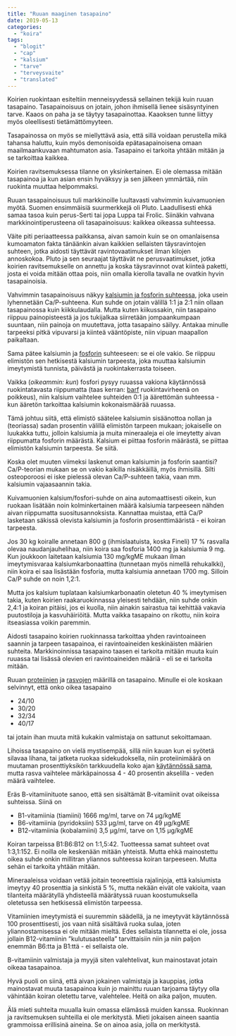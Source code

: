 ```yaml
---
title: "Ruuan maaginen tasapaino"
date: 2019-05-13
categories: 
  - "koira"
tags: 
  - "blogit"
  - "cap"
  - "kalsium"
  - "tarve"
  - "terveysvaite"
  - "translated"
---
```


Koirien ruokintaan esiteltiin menneisyydessä sellainen tekijä kuin ruuan tasapaino. Tasapainoisuus on jotain, johon ihmisellä lienee sisäsyntyinen tarve. Kaaos on paha ja se täytyy tasapainottaa. Kaaoksen tunne liittyy myös oleellisesti tietämättömyyteen.

<!--more-->

Tasapainossa on myös se miellyttävä asia, että sillä voidaan perustella mikä tahansa haluttu, kuin myös demonisoida epätasapainoisena omaan maailmaankuvaan mahtumaton asia. Tasapaino ei tarkoita yhtään mitään ja se tarkoittaa kaikkea.

Koirien ravitsemuksessa tilanne on yksinkertainen. Ei ole olemassa mitään tasapainoa ja kun asian ensin hyväksyy ja sen jälkeen ymmärtää, niin ruokinta muuttaa helpommaksi.

Ruuan tasapainoisuus tuli markkinoille luultavasti vahvimmin kuivamuonien myötä. Suomen ensimmäisiä suurmerkkejä oli Pluto. Laadullisesti ehkä samaa tasoa kuin perus-Serti tai jopa Luppa tai Frolic. Siinäkin vahvana markkinointiperusteena oli tasapainoisuus: kaikkea oikeassa suhteessa.

Väite piti periaatteessa paikkansa, aivan samoin kuin se on omanlaisensa kumoamaton fakta tänäänkin aivan kaikkien sellaisten täysravintojen suhteen, jotka aidosti täyttävät ravintovaatimukset ilman kilojen annoskokoa. Pluto ja sen seuraajat täyttävät ne perusvaatimukset, jotka koirien ravitsemukselle on annettu ja koska täysravinnot ovat kiinteä paketti, josta ei voida mitään ottaa pois, niin omalla kierolla tavalla ne ovatkin hyvin tasapainoisia.

Vahvimmin tasapainoisuus näkyy [kalsiumin ja fosforin suhteessa](https://www.katiska.eu/tieto/kalsium/kalsium/), joka usein lyhennetään Ca/P-suhteena. Kun suhde on jotain välillä 1:1 ja 2:1 niin ollaan tasapainossa kuin kiikkulaudalla. Mutta kuten kiikussakin, niin tasapaino riippuu painopisteestä ja jos tukijalkaa siirretään jompaankumpaan suuntaan, niin painoja on muutettava, jotta tasapaino säilyy. Antakaa minulle tarpeeksi pitkä vipuvarsi ja kiinteä vääntöpiste, niin vipuan maapallon paikaltaan.

Sama pätee kalsiumin ja [fosforin](https://www.katiska.eu/tieto/koira-tarve-mineraali/fosfori/) suhteeseen: se ei ole vakio. Se riippuu elimistön sen hetkisestä kalsiumin tarpeesta, joka muuttaa kalsiumin imeytymistä tunnista, päivästä ja ruokintakerrasta toiseen.

Vaikka (_oikeammin: kun_) fosfori pysyy ruuassa vakiona käytännössä ruokintatavasta riippumatta (taas kerran: [barf](https://www.katiska.eu/ruokinta/raakaruokinta/perus-barf/) ruokintavirheenä on poikkeus), niin kalsium vaihtelee suhteiden 0:1 ja äärettömän suhteessa - kun ääretön tarkoittaa kalsiumin kokonaismäärää ruuassa.

Tämä johtuu siitä, että elimistö säätelee kalsiumin sisäänottoa nollan ja (teoriassa) sadan prosentin välillä elimistön tarpeen mukaan; jokaiselle on luukakka tuttu, jolloin kalsiumia ja muita mineraaleja ei ole imeytetty aivan riippumatta fosforin määrästä. Kalsium ei piittaa fosforin määrästä, se piittaa elimistön kalsiumin tarpeesta. Se siitä.

Koska olet muuten viimeksi laskenut oman kalsiumin ja fosforin saantisi? Ca/P-teorian mukaan se on vakio kaikilla nisäkkäillä, myös ihmisillä. Silti osteoporoosi ei iske pielessä olevan Ca/P-suhteen takia, vaan mm. kalsiumin vajaasaannin takia.

Kuivamuonien kalsium/fosfori-suhde on aina automaattisesti oikein, kun ruokaan lisätään noin kolminkertainen määrä kalsiumia tarpeeseen nähden aivan riippumatta suositusannoksista. Kannattaa muistaa, että Ca/P lasketaan säkissä olevista kalsiumin ja fosforin prosenttimääristä - ei koiran tarpeesta.

Jos 30 kg koiralle annetaan 800 g (ihmislaatuista, koska Fineli) 17 % rasvalla olevaa naudanjauhelihaa, niin koira saa fosforia 1400 mg ja kalsiumia 9 mg. Kun joukkoon laitetaan kalsiumia 130 mg/kgME mukaan ilman imeytymisvaraa kalsiumkarbonaattina (tunnetaan myös nimellä rehukalkki), niin koira ei saa lisästään fosforia, mutta kalsiumia annetaan 1700 mg. Silloin Ca/P suhde on noin 1,2:1.

Mutta jos kalsium tuplataan kalsiumkarbonaatin oletetun 40 % imeytymisen takia, kuten koirien raakaruokinnassa yleisesti tehdään, niin suhde onkin 2,4:1 ja koiran pitäisi, jos ei kuolla, niin ainakin sairastua tai kehittää vakavia puutostiloja ja kasvuhäiriöitä. Mutta vaikka tasapaino on rikottu, niin koira itseasiassa voikin paremmin.

Aidosti tasapaino koirien ruokinnassa tarkoittaa yhden ravintoaineen saannin ja tarpeen tasapainoa, ei ravintoaineiden keskinäisten määrien suhteita. Markkinoinnissa tasapaino taasen ei tarkoita mitään muuta kuin ruuassa tai lisässä olevien eri ravintoaineiden määriä - eli se ei tarkoita mitään.

Ruuan [proteiinien](https://www.katiska.eu/tieto/proteiinit/proteiini-ruokinnassa/) ja [rasvojen](https://www.katiska.eu/tieto/rasvat/rasva-ruokinnassa/) määrillä on tasapaino. Minulle ei ole koskaan selvinnyt, että onko oikea tasapaino

- 24/10
- 30/20
- 32/34
- 40/17

tai jotain ihan muuta mitä kukakin valmistaja on sattunut sekoittamaan.

Lihoissa tasapaino on vielä mystisempää, sillä niin kauan kun ei syötetä silavaa lihana, tai jatketa ruokaa sidekudoksella, niin proteiinimäärä on muutaman prosenttiyksikön tarkkuudella koko ajan [käytännössä sama](https://www.katiska.eu/kurssit/lihaa-vatsan-taydelta/), mutta rasva vaihtelee märkäpainossa 4 - 40 prosentin akselilla - veden määrä vaihtelee.

Eräs B-vitamiinituote sanoo, että sen sisältämät B-vitamiinit ovat oikeissa suhteissa. Siinä on

- B1-vitamiinia (tiamiini) 1666 mg/ml, tarve on 74 µg/kgME
- B6-vitamiinia (pyridoksiin) 533 µg/ml, tarve on 49 µg/kgME
- B12-vitamiinia (kobalamiini) 3,5 µg/ml, tarve on 1,15 µg/kgME

Koiran tarpeissa B1:B6:B12 on 1:1,5:42. Tuotteessa samat suhteet ovat 1:3,1:152. Ei noilla ole keskenään mitään yhteistä. Mutta ehkä mainostettu oikea suhde onkin millitran yliannos suhteessa koiran tarpeeseen. Mutta sehän ei tarkoita yhtään mitään.

Mineraaleissa voidaan vetää joitain teoreettisia rajalinjoja, että kalsiumista imeytyy 40 prosenttia ja sinkistä 5 %, mutta nekään eivät ole vakioita, vaan tilanteita määrätyllä yhdisteellä määrätyssä ruuan koostumuksella oletetussa sen hetkisessä elimistön tarpeessa.

Vitamiinien imeytymistä ei suuremmin säädellä, ja ne imeytyvät käytännössä 100 prosenttisesti, jos vaan niitä sisältävä ruoka sulaa, joten yliannostamisessa ei ole mitään mieltä. Edes sellaista tilannetta ei ole, jossa jollain B12-vitamiinin ”kulutusasteella” tarvittaisiin niin ja niin paljon enemmän B6:tta ja B1:ttä - ei sellaista ole.

B-vitamiinin valmistaja ja myyjä siten valehtelivat, kun mainostavat jotain oikeaa tasapainoa.

Hyvä puoli on siinä, että aivan jokainen valmistaja ja kauppias, jotka mainostavat muuta tasapainoa kuin jo mainittu ruuan tarjoama täytyy olla vähintään koiran oletettu tarve, valehtelee. Heitä on aika paljon, muuten.

Älä mieti suhteita muualla kuin omassa elämässä muiden kanssa. Ruokinnan ja ravitsemuksen suhteilla ei ole merkitystä. Mieti jokaisen aineen saantia grammoissa erillisinä aineina. Se on ainoa asia, jolla on merkitystä.
